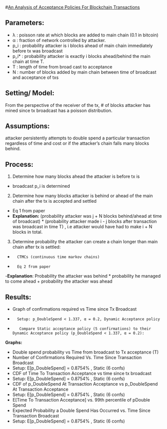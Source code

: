 #[An Analysis of Acceptance Policies For Blockchain Transactions](https://eprint.iacr.org/2018/040.pdf "An Analysis of Acceptance Policies For Blockchain Transactions")
## Parameters: 
- λ  : poisson rate at which blocks are added to main chain (0.1 in bitcoin) 
- α : fraction of network controlled by attacker. 
- p_i : probability attacker is i blocks ahead of main chain immediately before tx was broadcast
- p_i* : probability attacker is exactly i blocks ahead/behind the main chain at time T. 
- T : length of time from broad cast to acceptance 
- N : number of blocks added by main chain between time of broadcast and acceptance of txs 

## Setting/ Model: 
From the perspective of the receiver of the tx, # of blocks attacker has mined since tx broadcast has a poisson distribution. 

## Assumptions: 
attacker persistently attempts to double spend a particular transaction regardless of time and cost or if the attacker’s chain falls many blocks behind.

## Process: 
1. Determine how many blocks ahead the attacker is before tx is
-	broadcast p_i is determined 
2. Determine how many blocks attacker is behind or ahead of the main chain after the tx is accepted and settled
-	Eq 1 from paper
- **Explanation:** (probability attacker was j + N blocks behind/ahead at time of broadcast) * (probability attacker made i - j blocks after transaction was broadcast in time T) , i.e attacker would have had to make i + N blocks in total. 

3. Determine probability the attacker can create a chain longer than main chain after tx is settled: 
-		CTMCs (continuous time markov chains)
-		Eq 2 from paper
-**Explanation**: Probability the attacker was behind * probability he managed to come ahead + probability the attacker was ahead 

## Results: 
- Graph of confirmations required vs Time since Tx Broadcast
- 		Setup: p_DoubleSpend < 1.337, α = 0.2, Dynamic Acceptance policy
-		 Compare Static acceptance policy (5 confirmations) to their Dynamic Acceptance policy (p_DoubleSpend < 1.337, α = 0.2):
**Graphs:**
- Double spend probability vs Time from broadcast to Tx acceptance (T)
- Number of Confirmations Required Vs. Time Since Transaction Broadcast
- Setup: E[p_DoubleSpend] = 0.8754% , Static (6 confs)
- CDF of Time To Transaction Acceptance vs time since tx broadcast 
- Setup: E[p_DoubleSpend] = 0.8754% , Static (6 confs)
- CDF of p_DoubleSpend At Transaction Acceptance vs  p_DoubleSpend At Transaction Acceptance
- Setup: E[p_DoubleSpend] = 0.8754% , Static (6 confs)
-  E[Time To Transaction Acceptance] vs. 99th percentile of pDouble Spend
- Expected Probability a Double Spend Has Occurred vs. Time Since Transaction Broadcast
- Setup: E[p_DoubleSpend] = 0.8754% , Static (6 confs)
